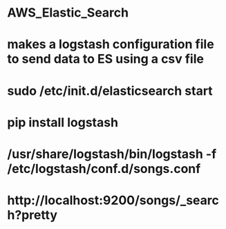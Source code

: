 # AWS_Elastic_Search
# makes a logstash configuration file to send data to ES using a csv file
# sudo /etc/init.d/elasticsearch start
# pip install logstash
# /usr/share/logstash/bin/logstash -f /etc/logstash/conf.d/songs.conf

# http://localhost:9200/songs/_search?pretty